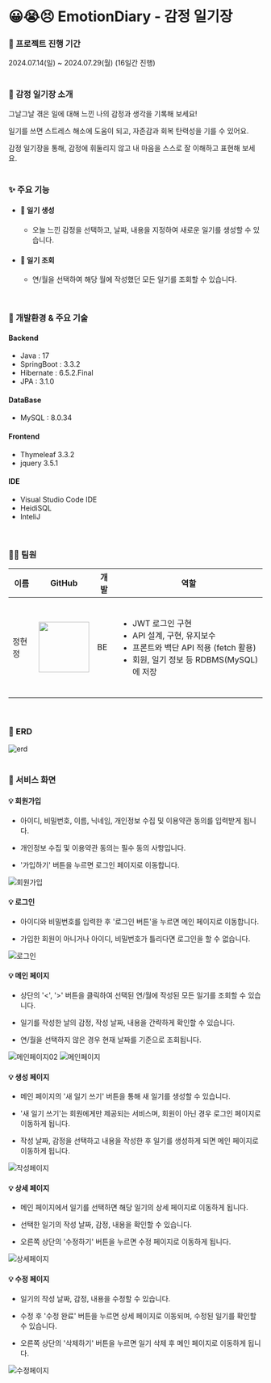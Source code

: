 # 😀😭😣 EmotionDiary - 감정 일기장


### 📅 프로젝트 진행 기간

2024.07.14(일) ~ 2024.07.29(월) (16일간 진행)
<br>
<br>

### 🚩 감정 일기장 소개

그날그날 겪은 일에 대해 느낀 나의 감정과 생각을 기록해 보세요!

일기를 쓰면 스트레스 해소에 도움이 되고, 자존감과 회복 탄력성을 기를 수 있어요.

감정 일기장을 통해, 감정에 휘둘리지 않고 내 마음을 스스로 잘 이해하고 표현해 보세요.
<br>
<br>

### ✨ 주요 기능

- #### 📕 일기 생성
	- 오늘 느낀 감정을 선택하고, 날짜, 내용을 지정하여 새로운 일기를 생성할 수 있습니다.

- #### 📗 일기 조회
	- 연/월을 선택하여 해당 월에 작성했던 모든 일기를 조회할 수 있습니다.
<br>

### 💫 개발환경 & 주요 기술

#### Backend

- Java : 17
- SpringBoot : 3.3.2
- Hibernate : 6.5.2.Final
- JPA : 3.1.0

#### DataBase

- MySQL : 8.0.34

#### Frontend

- Thymeleaf 3.3.2
- jquery 3.5.1

#### IDE

- Visual Studio Code IDE
- HeidiSQL
- InteliJ
<br>

### 👨‍💻 팀원

| 이름   | GitHub                                         | 개발  | 역할                                  |
| ------ | ---------------------------------------------- | ------- | -------------------------------------|
| 정현정 | <a href="https://github.com/hyunjeong222"><img src="https://github.com/hyunjeong222.png" width="100"></a> | BE | <ul><br><li>JWT 로그인 구현</li> <li>API 설계, 구현, 유지보수</li> <li>프론트와 백단 API 적용 (fetch 활용)</li> <li>회원, 일기 정보 등 RDBMS(MySQL)에 저장</li><br></ul> |
<br>

### 🌟 ERD

![erd](https://github.com/user-attachments/assets/d94dc285-32af-4817-90f2-91f516cb0df6)
<br>
<br>

### 🌟 서비스 화면

#### 💡 회원가입

- 아이디, 비밀번호, 이름, 닉네임, 개인정보 수집 및 이용약관 동의를 입력받게 됩니다.

- 개인정보 수집 및 이용약관 동의는 필수 동의 사항입니다.

- '가입하기' 버튼을 누르면 로그인 페이지로 이동합니다.

![회원가입](https://github.com/user-attachments/assets/e9abcef0-1df5-4f0e-b040-9bac84576fd0)


#### 💡 로그인

- 아이디와 비밀번호를 입력한 후 '로그인 버튼'을 누르면 메인 페이지로 이동합니다.

- 가입한 회원이 아니거나 아이디, 비밀번호가 틀리다면 로그인을 할 수 없습니다.

![로그인](https://github.com/user-attachments/assets/92a6cd99-8ed8-45c3-8d09-ccedb6b43920)


#### 💡 메인 페이지

- 상단의 '<', '>' 버튼을 클릭하여 선택된 연/월에 작성된 모든 일기를 조회할 수 있습니다.

- 일기를 작성한 날의 감정, 작성 날짜, 내용을 간략하게 확인할 수 있습니다.

- 연/월을 선택하지 않은 경우 현재 날짜를 기준으로 조회됩니다.

![메인페이지02](https://github.com/user-attachments/assets/278deae7-22f4-423f-af97-1e368bdb4a7c)
![메인페이지](https://github.com/user-attachments/assets/0163c967-685c-497f-8997-30039845bac9)


#### 💡 생성 페이지

- 메인 페이지의 '새 일기 쓰기' 버튼을 통해 새 일기를 생성할 수 있습니다.

- '새 일기 쓰기'는 회원에게만 제공되는 서비스며, 회원이 아닌 경우 로그인 페이지로 이동하게 됩니다.

- 작성 날짜, 감정을 선택하고 내용을 작성한 후 일기를 생성하게 되면 메인 페이지로 이동하게 됩니다.

![작성페이지](https://github.com/user-attachments/assets/c7af830f-f6c6-4a86-aa6b-7e9e134d890d)


#### 💡 상세 페이지

- 메인 페이지에서 일기를 선택하면 해당 일기의 상세 페이지로 이동하게 됩니다.

- 선택한 일기의 작성 날짜, 감정, 내용을 확인할 수 있습니다.

- 오른쪽 상단의 '수정하기' 버튼을 누르면 수정 페이지로 이동하게 됩니다.

![상세페이지](https://github.com/user-attachments/assets/9a337a36-31e6-41a4-b049-c8e14a38aad0)


#### 💡 수정 페이지

- 일기의 작성 날짜, 감정, 내용을 수정할 수 있습니다.

- 수정 후 '수정 완료' 버튼을 누르면 상세 페이지로 이동되며, 수정된 일기를 확인할 수 있습니다.

- 오른쪽 상단의 '삭제하기' 버튼을 누르면 일기 삭제 후 메인 페이지로 이동하게 됩니다.

![수정페이지](https://github.com/user-attachments/assets/2f108b7e-0c91-41d7-bc8f-5dc332d9f586)




